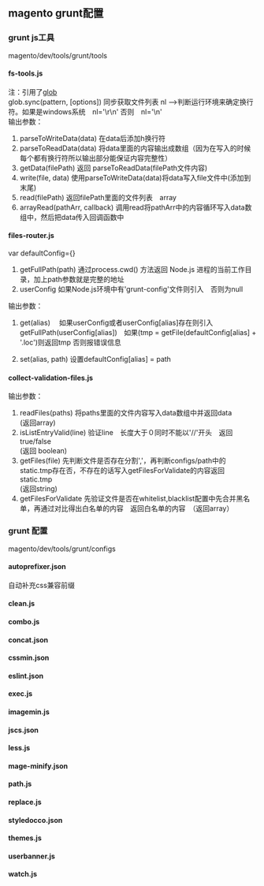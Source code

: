 ## magento grunt配置


### grunt js工具
magento/dev/tools/grunt/tools

#### fs-tools.js
注：引用了<a href="https://www.cnblogs.com/liulangmao/p/4552339.html">glob</a>  
glob.sync(pattern, [options]) 同步获取文件列表
nl -->判断运行环境来确定换行符。如果是windows系统　nl='\r\n' 否则　nl='\n'  
输出参数：  
1. parseToWriteData(data)  在data后添加h换行符
2. parseToReadData(data) 将data里面的内容输出成数组（因为在写入的时候每个都有换行符所以输出部分能保证内容完整性）
3. getData(filePath) 返回 parseToReadData(filePath文件内容)
4. write(file, data)  使用parseToWriteData(data)将data写入file文件中(添加到末尾) 
5. read(filePath) 返回filePath里面的文件列表　array
6. arrayRead(pathArr, callback) 调用read将pathArr中的内容循环写入data数组中，然后把data传入回调函数中

#### files-router.js
var defaultConfig={}
1. getFullPath(path) 通过process.cwd() 方法返回 Node.js 进程的当前工作目录，加上path参数就是完整的地址  
2. userConfig 如果Node.js环境中有'grunt-config'文件则引入　否则为null 

输出参数：  
1. get(alias) 　如果userConfig或者userConfig[alias]存在则引入getFullPath(userConfig[alias])　如果(tmp = getFile(defaultConfig[alias] + '.loc')则返回tmp
否则报错误信息

2. set(alias, path) 设置defaultConfig[alias] = path

#### collect-validation-files.js
输出参数：  
1. readFiles(paths) 将paths里面的文件内容写入data数组中并返回data  
(返回array)
2. isListEntryValid(line)  验证line　长度大于０同时不能以'//'开头　返回true/false  
(返回 boolean)
3. getFiles(file) 先判断文件是否存在分割','，再判断configs/path中的static.tmp存在否，不存在的话写入getFilesForValidate的内容返回static.tmp  
(返回string)
4. getFilesForValidate 先验证文件是否在whitelist,blacklist配置中先合并黑名单，再通过对比得出白名单的内容　返回白名单的内容　（返回array）




### grunt 配置
magento/dev/tools/grunt/configs

#### autoprefixer.json
自动补充css兼容前缀

#### clean.js

#### combo.js
#### concat.json
#### cssmin.json
#### eslint.json
#### exec.js
#### imagemin.js
#### jscs.json
#### less.js
#### mage-minify.json
#### path.js
#### replace.js
#### styledocco.json
#### themes.js
#### userbanner.js
#### watch.js
